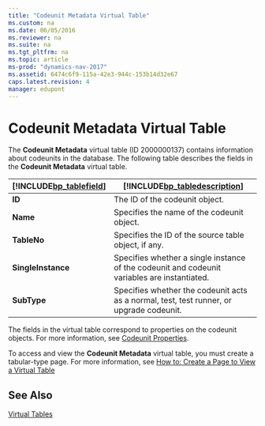```yaml
---
title: "Codeunit Metadata Virtual Table"
ms.custom: na
ms.date: 06/05/2016
ms.reviewer: na
ms.suite: na
ms.tgt_pltfrm: na
ms.topic: article
ms-prod: "dynamics-nav-2017"
ms.assetid: 6474c6f9-115a-42e3-944c-153b14d32e67
caps.latest.revision: 4
manager: edupont
---
```

# Codeunit Metadata Virtual Table
The **Codeunit Metadata** virtual table \(ID 2000000137\) contains information about codeunits in the database. The following table describes the fields in the **Codeunit Metadata** virtual table.  
  
|[!INCLUDE[bp_tablefield](includes/bp_tablefield_md.md)]|[!INCLUDE[bp_tabledescription](includes/bp_tabledescription_md.md)]|  
|---------------------------------|---------------------------------------|  
|**ID**|The ID of the codeunit object.|  
|**Name**|Specifies the name of the codeunit object.|  
|**TableNo**|Specifies the ID of the source table object, if any.|  
|**SingleInstance**|Specifies whether a single instance of the codeunit and codeunit variables are instantiated.|  
|**SubType**|Specifies whether the codeunit acts as a normal, test, test runner, or upgrade codeunit.|  
  
 The fields in the virtual table correspond to properties on the codeunit objects. For more information, see [Codeunit Properties](Codeunit-Properties.md).  
  
 To access and view the **Codeunit Metadata** virtual table, you must create a tabular-type page. For more information, see [How to: Create a Page to View a Virtual Table](How-to--Create-a-Page-to-View-a-Virtual-Table.md)  
  
## See Also  
 [Virtual Tables](Virtual-Tables.md)